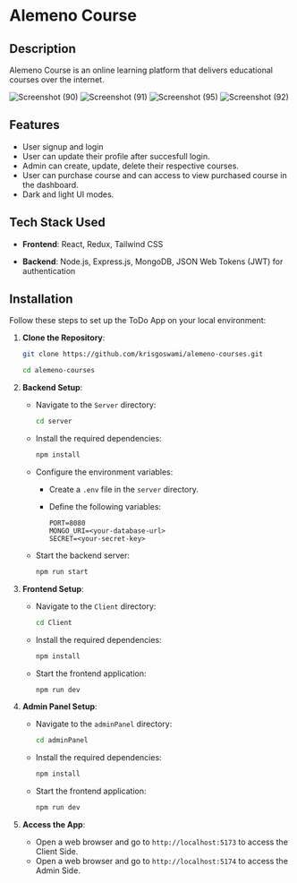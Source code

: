 # Alemeno Course

## Description

Alemeno Course is an online learning platform that delivers educational courses over the internet.

![Screenshot (90)](https://github.com/krisgoswami/alemeno-assignment/assets/91143716/e15f6277-8f48-4e25-9765-74fbb06a3fcf)
![Screenshot (91)](https://github.com/krisgoswami/alemeno-assignment/assets/91143716/b433aeaa-c155-4477-9476-8c26f86ddd5d)
![Screenshot (95)](https://github.com/krisgoswami/alemeno-assignment/assets/91143716/5b734214-7381-47a5-9651-4395b124ffbf)
![Screenshot (92)](https://github.com/krisgoswami/alemeno-assignment/assets/91143716/ac748d67-b6d7-42fa-8b3a-2ce4066e6276)

## Features

- User signup and login
- User can update their profile after succesfull login.
- Admin can create, update, delete their respective courses.
- User can purchase course and can access to view purchased course in the dashboard.
- Dark and light UI modes.

<!-- demo -->

## Tech Stack Used

- **Frontend**: React, Redux, Tailwind CSS

- **Backend**: Node.js, Express.js, MongoDB, JSON Web Tokens (JWT) for authentication

## Installation

Follow these steps to set up the ToDo App on your local environment:

1. **Clone the Repository**:

   ```bash
   git clone https://github.com/krisgoswami/alemeno-courses.git

   cd alemeno-courses
   ```

2. **Backend Setup**:

   - Navigate to the `Server` directory:

     ```bash
     cd server
     ```

   - Install the required dependencies:

     ```bash
     npm install
     ```

   - Configure the environment variables:

     - Create a `.env` file in the `server` directory.
     - Define the following variables:

       ```env
       PORT=8080
       MONGO_URI=<your-database-url>
       SECRET=<your-secret-key>
       ```

   - Start the backend server:

     ```bash
     npm run start
     ```

3. **Frontend Setup**:

   - Navigate to the `Client` directory:

     ```bash
     cd Client
     ```

   - Install the required dependencies:

     ```bash
     npm install
     ```

   - Start the frontend application:

     ```bash
     npm run dev
     ```

4. **Admin Panel Setup**:

   - Navigate to the `adminPanel` directory:

     ```bash
     cd adminPanel
     ```

   - Install the required dependencies:

     ```bash
     npm install
     ```

   - Start the frontend application:

     ```bash
     npm run dev
     ```

4. **Access the App**:

   - Open a web browser and go to `http://localhost:5173` to access the Client Side.
   - Open a web browser and go to `http://localhost:5174` to access the Admin Side.

